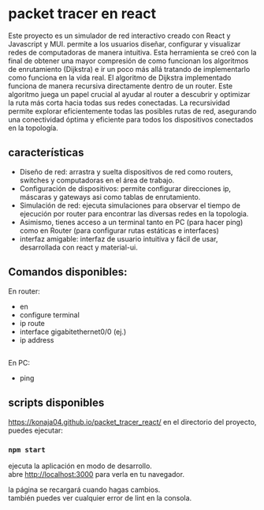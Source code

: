 # packet tracer en react

Este proyecto es un simulador de red interactivo creado con React y Javascript y MUI. permite a los usuarios diseñar, configurar y visualizar redes de computadoras de manera intuitiva.
Esta herramienta se creó con la final de obtener una mayor compresión de como funcionan los algoritmos de enrutamiento (Dijkstra) e ir un poco más allá tratando de implementarlo como funciona en la vida real.
El algoritmo de Dijkstra implementado funciona de manera recursiva directamente dentro de un router. Este algoritmo juega un papel crucial al ayudar al router a descubrir y optimizar la ruta más corta hacia todas sus redes conectadas. La recursividad permite explorar eficientemente todas las posibles rutas de red, asegurando una conectividad óptima y eficiente para todos los dispositivos conectados en la topología.

## características
- Diseño de red: arrastra y suelta dispositivos de red como routers, switches y computadoras en el área de trabajo.
- Configuración de dispositivos: permite configurar direcciones ip, máscaras y gateways asi como tablas de enrutamiento.
- Simulación de red: ejecuta simulaciones para observar el tiempo de ejecución por router para encontrar las diversas redes en la topologia.
- Asimismo, tienes acceso a un terminal tanto en PC (para hacer ping) como en Router (para configurar rutas estáticas e interfaces)
- interfaz amigable: interfaz de usuario intuitiva y fácil de usar, desarrollada con react y material-ui.
## Comandos disponibles:
En router:
  - en
  - configure terminal
  - ip route
  - interface gigabitethernet0/0 (ej.) 
  - ip address
##
En PC:
  - ping


## scripts disponibles
 https://konaja04.github.io/packet_tracer_react/
en el directorio del proyecto, puedes ejecutar:

### `npm start`

ejecuta la aplicación en modo de desarrollo.\
abre [http://localhost:3000](http://localhost:3000) para verla en tu navegador.

la página se recargará cuando hagas cambios.\
también puedes ver cualquier error de lint en la consola.
